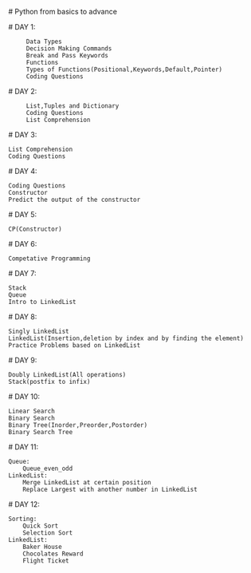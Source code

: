 
﻿# Python from basics to advance
 
﻿# DAY 1:
 
         Data Types
         Decision Making Commands
         Break and Pass Keywords
         Functions
         Types of Functions(Positional,Keywords,Default,Pointer)
         Coding Questions
				 
﻿# DAY 2:
 
         List,Tuples and Dictionary
         Coding Questions
         List Comprehension
	 
﻿# DAY 3:
 
	List Comprehension
	Coding Questions

﻿# DAY 4:
 
 	Coding Questions
	Constructor
	Predict the output of the constructor	
	
﻿# DAY 5:
 
 	CP(Constructor)
 
﻿# DAY 6:
 
 	Competative Programming
 
﻿# DAY 7:
 
 	Stack
	Queue
	Intro to LinkedList
 
﻿# DAY 8:
 
 	Singly LinkedList
	LinkedList(Insertion,deletion by index and by finding the element)
	Practice Problems based on LinkedList
	
﻿# DAY 9:
 
 	Doubly LinkedList(All operations)
	Stack(postfix to infix)
	
﻿# DAY 10:
 
 	Linear Search
	Binary Search
	Binary Tree(Inorder,Preorder,Postorder)
	Binary Search Tree
	
﻿# DAY 11:
 	
	Queue:
		Queue_even_odd
	LinkedList:
		Merge LinkedList at certain position
		Replace Largest with another number in LinkedList
 
﻿# DAY 12:
 
 	Sorting:
		Quick Sort
		Selection Sort
	LinkedList:
		Baker House
		Chocolates Reward
		Flight Ticket 
 
